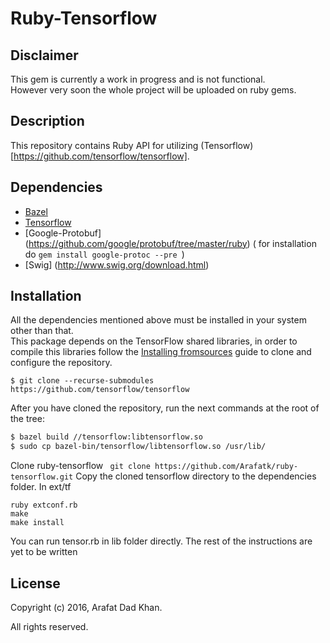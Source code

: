 # Ruby-Tensorflow

## Disclaimer
This gem is currently a work in progress and is not functional.   
However very soon the whole project will be uploaded on ruby gems.   

## Description
This repository contains Ruby API for utilizing (Tensorflow)[https://github.com/tensorflow/tensorflow].

## Dependencies 

- [Bazel](http://www.bazel.io/docs/install.html) 
- [Tensorflow](https://github.com/tensorflow/tensorflow/blob/master/tensorflow/g3doc/get_started/os_setup.md)
- [Google-Protobuf] (https://github.com/google/protobuf/tree/master/ruby) ( for installation do  ```gem install google-protoc --pre ```)
- [Swig] (http://www.swig.org/download.html) 

## Installation

All the dependencies mentioned above must be installed in your system other than that.   
This package depends on the TensorFlow shared libraries, in order to compile
this libraries follow the [Installing fromsources](https://www.tensorflow.org/versions/r0.8/get_started/os_setup.html#installing-from-sources)
guide to clone and configure the repository. 
```
$ git clone --recurse-submodules https://github.com/tensorflow/tensorflow
```

After you have cloned the repository, run the next commands at the root of the
tree:

```sh
$ bazel build //tensorflow:libtensorflow.so
$ sudo cp bazel-bin/tensorflow/libtensorflow.so /usr/lib/
```
Clone ruby-tensorflow 
``` git clone https://github.com/Arafatk/ruby-tensorflow.git```
Copy the cloned tensorflow directory to the dependencies folder.
In ext/tf 
```
ruby extconf.rb
make
make install
```
You can run tensor.rb in lib folder directly.
The rest of the instructions are yet to be written 
## License

Copyright (c) 2016, Arafat Dad Khan.

All rights reserved.
